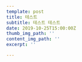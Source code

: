 ```yaml
---
template: post
title: 테스트
subtitle: 테스트 테스트
date: 2019-10-25T15:00:00Z
thumb_img_path: ''
content_img_path: ''
excerpt: ''

---
```

